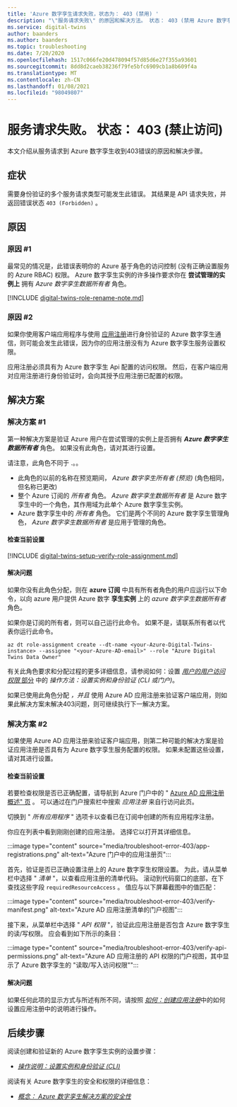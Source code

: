 ```yaml
---
title: 'Azure 数字孪生请求失败，状态为： 403 (禁用) '
description: "\"服务请求失败\" 的原因和解决方法。 状态： 403 (禁用 Azure 数字孪生上的) \"。"
ms.service: digital-twins
author: baanders
ms.author: baanders
ms.topic: troubleshooting
ms.date: 7/20/2020
ms.openlocfilehash: 1517c066fe20d478094f57d85d6e27f355a93601
ms.sourcegitcommit: 8dd8d2caeb38236f79fe5bfc6909cb1a8b609f4a
ms.translationtype: MT
ms.contentlocale: zh-CN
ms.lasthandoff: 01/08/2021
ms.locfileid: "98049807"
---
```

# <a name="service-request-failed-status-403-forbidden"></a>服务请求失败。 状态： 403 (禁止访问) 

本文介绍从服务请求到 Azure 数字孪生收到403错误的原因和解决步骤。 

## <a name="symptoms"></a>症状

需要身份验证的多个服务请求类型可能发生此错误。 其结果是 API 请求失败，并返回错误状态 `403 (Forbidden)` 。

## <a name="causes"></a>原因

### <a name="cause-1"></a>原因 #1

最常见的情况是，此错误表明你的 Azure 基于角色的访问控制 (没有正确设置服务的 Azure RBAC) 权限。 Azure 数字孪生实例的许多操作要求你在 **尝试管理的实例上** 拥有 *Azure 数字孪生数据所有者* 角色。 

[!INCLUDE [digital-twins-role-rename-note.md](../../includes/digital-twins-role-rename-note.md)]

### <a name="cause-2"></a>原因 #2

如果你使用客户端应用程序与使用 [应用注册](how-to-create-app-registration.md)进行身份验证的 Azure 数字孪生通信，则可能会发生此错误，因为你的应用注册没有为 Azure 数字孪生服务设置权限。

应用注册必须具有为 Azure 数字孪生 Api 配置的访问权限。 然后，在客户端应用对应用注册进行身份验证时，会向其授予应用注册已配置的权限。

## <a name="solutions"></a>解决方案

### <a name="solution-1"></a>解决方案 #1

第一种解决方案是验证 Azure 用户在尝试管理的实例上是否拥有 _**Azure 数字孪生数据所有者**_ 角色。 如果没有此角色，请对其进行设置。

请注意，此角色不同于 .。。
* 此角色的以前的名称在预览期间， *Azure 数字孪生所有者 (预览)* (角色相同，但名称已更改) 
* 整个 Azure 订阅的 *所有者* 角色。 *Azure 数字孪生数据所有者* 是 Azure 数字孪生中的一个角色，其作用域为此单个 Azure 数字孪生实例。
* Azure 数字孪生中的 *所有者* 角色。 它们是两个不同的 Azure 数字孪生管理角色， *Azure 数字孪生数据所有者* 是应用于管理的角色。

#### <a name="check-current-setup"></a>检查当前设置

[!INCLUDE [digital-twins-setup-verify-role-assignment.md](../../includes/digital-twins-setup-verify-role-assignment.md)]

#### <a name="fix-issues"></a>解决问题 

如果你没有此角色分配，则在 **azure 订阅** 中具有所有者角色的用户应运行以下命令，以向 azure 用户提供 Azure 数字 **孪生实例** 上的 *azure 数字孪生数据所有者* 角色。 

如果你是订阅的所有者，则可以自己运行此命令。 如果不是，请联系所有者以代表你运行此命令。

```azurecli-interactive
az dt role-assignment create --dt-name <your-Azure-Digital-Twins-instance> --assignee "<your-Azure-AD-email>" --role "Azure Digital Twins Data Owner"
```

有关此角色要求和分配过程的更多详细信息，请参阅如何：设置 [*用户的用户访问权限* 部分](how-to-set-up-instance-CLI.md#set-up-user-access-permissions) 中的 *操作方法：设置实例和身份验证 (CLI 或门户)*。

如果已使用此角色分配 *，并且* 使用 Azure AD 应用注册来验证客户端应用，则如果此解决方案未解决403问题，则可继续执行下一解决方案。

### <a name="solution-2"></a>解决方案 #2

如果使用 Azure AD 应用注册来验证客户端应用，则第二种可能的解决方案是验证应用注册是否具有为 Azure 数字孪生服务配置的权限。 如果未配置这些设置，请对其进行设置。

#### <a name="check-current-setup"></a>检查当前设置

若要检查权限是否已正确配置，请导航到 Azure 门户中的 " [Azure AD 应用注册概述" 页](https://portal.azure.com/#blade/Microsoft_AAD_IAM/ActiveDirectoryMenuBlade/RegisteredApps) 。 可以通过在门户搜索栏中搜索 *应用注册* 来自行访问此页。

切换到 " *所有应用程序* " 选项卡以查看已在订阅中创建的所有应用程序注册。

你应在列表中看到刚刚创建的应用注册。 选择它以打开其详细信息。

:::image type="content" source="media/troubleshoot-error-403/app-registrations.png" alt-text="Azure 门户中的应用注册页":::

首先，验证是否已正确设置注册上的 Azure 数字孪生权限设置。 为此，请从菜单栏中选择 " *清单* "，以查看应用注册的清单代码。 滚动到代码窗口的底部，在下查找这些字段 `requiredResourceAccess` 。 值应与以下屏幕截图中的值匹配：

:::image type="content" source="media/troubleshoot-error-403/verify-manifest.png" alt-text="Azure AD 应用注册清单的门户视图":::

接下来，从菜单栏中选择 " *API 权限* "，验证此应用注册是否包含 Azure 数字孪生的读/写权限。 应会看到如下所示的条目：

:::image type="content" source="media/troubleshoot-error-403/verify-api-permissions.png" alt-text="Azure AD 应用注册的 API 权限的门户视图，其中显示了 Azure 数字孪生的 &quot;读取/写入访问权限&quot;":::

#### <a name="fix-issues"></a>解决问题

如果任何此项的显示方式与所述有所不同，请按照 [*如何：创建应用注册*](how-to-create-app-registration.md)中的如何设置应用注册中的说明进行操作。

## <a name="next-steps"></a>后续步骤

阅读创建和验证新的 Azure 数字孪生实例的设置步骤：
* [*操作说明：设置实例和身份验证 (CLI)*](how-to-set-up-instance-cli.md)

阅读有关 Azure 数字孪生的安全和权限的详细信息：
* [*概念： Azure 数字孪生解决方案的安全性*](concepts-security.md)
